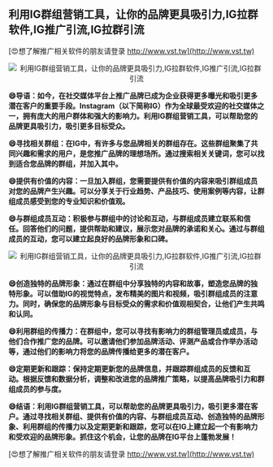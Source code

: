 ## **利用IG群组营销工具，让你的品牌更具吸引力,IG拉群软件,IG推广引流,IG拉群引流**

[😍想了解推广相关软件的朋友请登录 http://www.vst.tw](http://www.vst.tw)

 <center><img src="https://vst.tw/MP4/tuiguang/png/7.png" alt="利用IG群组营销工具，让你的品牌更具吸引力,IG拉群软件,IG推广引流,IG拉群引流"></center>

**😄导语：如今，在社交媒体平台上推广品牌已成为企业获得更多曝光和吸引更多潜在客户的重要手段。Instagram（以下简称IG）作为全球最受欢迎的社交媒体之一，拥有庞大的用户群体和强大的影响力。利用IG群组营销工具，可以帮助您的品牌更具吸引力，吸引更多目标受众。**

**😄寻找相关群组：在IG中，有许多与您品牌相关的群组存在。这些群组聚集了共同兴趣和需求的用户，是您推广品牌的理想场所。通过搜索相关关键词，您可以找到适合您品牌的群组，并加入其中。**

**😄提供有价值的内容：一旦加入群组，您需要提供有价值的内容来吸引群组成员对您的品牌产生兴趣。可以分享关于行业趋势、产品技巧、使用案例等内容，让群组成员感受到您的专业知识和价值观。**

**😄与群组成员互动：积极参与群组中的讨论和互动，与群组成员建立联系和信任。回答他们的问题，提供帮助和建议，展示您对品牌的承诺和关心。通过与群组成员的互动，您可以建立起良好的品牌形象和口碑。**

 <center><img src="https://vst.tw/MP4/tuiguang/png/7.png" alt="利用IG群组营销工具，让你的品牌更具吸引力,IG拉群软件,IG推广引流,IG拉群引流"></center>

**😄创造独特的品牌形象：通过在群组中分享独特的内容和故事，塑造您品牌的独特形象。可以借助IG的视觉特点，发布精美的图片和视频，吸引群组成员的注意力。同时，确保您的品牌形象与目标受众的需求和价值观相契合，让他们产生共鸣和认同。**

**😄利用群组的传播力：在群组中，您可以寻找有影响力的群组管理员或成员，与他们合作推广您的品牌。可以邀请他们参加品牌活动、评测产品或合作举办活动等，通过他们的影响力将您的品牌传播给更多的潜在客户。**

**😄定期更新和跟踪：保持定期更新您的品牌信息，并跟踪群组成员的反馈和互动。根据反馈和数据分析，调整和改进您的品牌推广策略，以提高品牌吸引力和群组成员的参与度。**

**😄结语：利用IG群组营销工具，可以帮助您的品牌更具吸引力，吸引更多潜在客户。通过寻找相关群组、提供有价值的内容、与群组成员互动、创造独特的品牌形象、利用群组的传播力以及定期更新和跟踪，您可以在IG上建立起一个有影响力和受欢迎的品牌形象。抓住这个机会，让您的品牌在IG平台上蓬勃发展！**

[😍想了解推广相关软件的朋友请登录 http://www.vst.tw](http://www.vst.tw)



